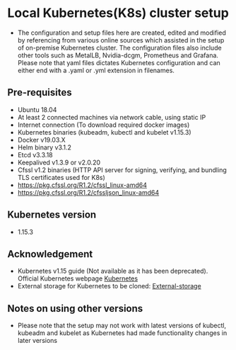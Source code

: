 # Local Kubernetes(K8s) cluster setup 
- The configuration and setup files here are created, edited and modified by referencing from various online sources which assisted in the setup of on-premise Kubernetes cluster. The configuration files also include other tools such as MetalLB, Nvidia-dcgm, Prometheus and Grafana. Please note that yaml files dictates Kubernetes configuration and can either end with a .yaml or .yml extension in filenames.

## Pre-requisites
- Ubuntu 18.04
- At least 2 connected machines via network cable, using static IP
- Internet connection (To download required docker images)
- Kubernetes binaries (kubeadm, kubectl and kubelet v1.15.3)
- Docker v19.03.X
- Helm binary v3.1.2
- Etcd v3.3.18
- Keepalived v1.3.9 or v2.0.20
- Cfssl v1.2 binaries (HTTP API server for signing, verifying, and bundling TLS certificates used for K8s)
 - https://pkg.cfssl.org/R1.2/cfssl_linux-amd64
 - https://pkg.cfssl.org/R1.2/cfssljson_linux-amd64

## Kubernetes version
- 1.15.3

## Acknowledgement
- Kubernetes v1.15 guide (Not available as it has been deprecated). Official Kubernetes webpage [Kubernetes](https://kubernetes.io/)
- External storage for Kubernetes to be cloned: [External-storage](https://github.com/kubernetes-incubator/external-storage.git)

## Notes on using other versions
- Please note that the setup may not work with latest versions of kubectl, kubeadm and kubelet as Kubernetes had made functionality changes in later versions

